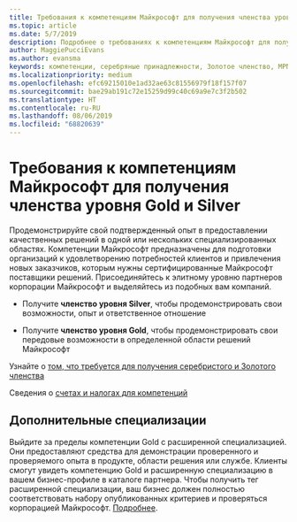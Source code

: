 ```yaml
---
title: Требования к компетенциям Майкрософт для получения членства уровня Gold и Silver | Центр партнеров
ms.topic: article
ms.date: 5/7/2019
description: Подробнее о требованиях к компетенциям Майкрософт для получения членства уровней Gold и Silver.
author: MaggiePucciEvans
ms.author: evansma
keywords: компетенции, серебряные принадлежности, Золотое членство, MPN, карты, знание, Microsoft Partner Network, членство в сети, Дополнительные специализации
ms.localizationpriority: medium
ms.openlocfilehash: efc69215010e1ad32ae63c81556979f18f157f07
ms.sourcegitcommit: bae29ab191c72e15259d99c40c69a9e7c3f2b502
ms.translationtype: HT
ms.contentlocale: ru-RU
ms.lasthandoff: 08/06/2019
ms.locfileid: "68820639"
---
```

# <a name="microsoft-competency-requirements-for-gold-and-silver-membership"></a>Требования к компетенциям Майкрософт для получения членства уровня Gold и Silver


Продемонстрируйте свой подтвержденный опыт в предоставлении качественных решений в одной или нескольких специализированных областях. Компетенции Майкрософт предназначены для подготовки организаций к удовлетворению потребностей клиентов и привлечения новых заказчиков, которым нужны сертифицированные Майкрософт поставщики решений. Присоединяйтесь к элитному уровню партнеров корпорации Майкрософт и выделяйтесь из подобных вам компаний.

- Получите **членство уровня Silver**, чтобы продемонстрировать свои возможности, опыт и ответственное отношение

- Получите **членство уровня Gold**, чтобы продемонстрировать свои передовые возможности в определенной области решений Майкрософт

Узнайте о [том, что требуется для получения серебристого и Золотого членства](https://partner.microsoft.com/membership/competencies)

Сведения о [счетах и налогах для компетенций](mpn-view-print-maps-invoice.md)

## <a name="advanced-specializations"></a>Дополнительные специализации

Выйдите за пределы компетенции Gold с расширенной специализацией. Они предоставляют средства для демонстрации проверенного и проверяемого опыта в продукте, области решения или службе. Клиенты смогут увидеть компетенцию Gold и расширенную специализацию в вашем бизнес-профиле в каталоге партнера. Чтобы получить тег расширенной специализации, ваш бизнес должен полностью соответствовать набору опубликованных критериев и проверяться корпорацией Майкрософт. [Подробнее](https://partner.microsoft.com/membership/competencies#tab-content-2). 
